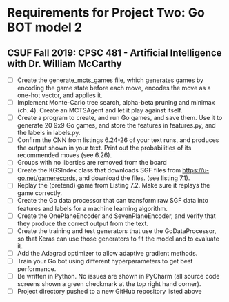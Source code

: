 # Requirements for Project Two: Go BOT model 2
## CSUF Fall 2019: CPSC 481 - Artificial Intelligence with Dr. William McCarthy

- [ ] Create the generate_mcts_games file, which generates games by encoding the game state before each move, encodes the move as a one-hot vector, and applies it.
- [ ] Implement Monte-Carlo tree search, alpha-beta pruning and minimax (ch. 4). Create an MCTSAgent and let it play against itself.
- [ ] Create a program to create, and run Go games, and save them. Use it to generate 20 9x9 Go games, and store the features in features.py, and the labels in labels.py.
- [ ] Confirm the CNN from listings 6.24-26 of your text runs, and produces the output shown in your text. Print out the probabilities of its recommended moves (see 6.26).
- [ ] Groups with no liberties are removed from the board
- [ ] Create the KGSIndex class that downloads SGF files from https://u-go.net/gamerecords, and download the files. (see listing 7.1).
- [ ] Replay the (pretend) game from Listing 7.2. Make sure it replays the game correctly.
- [ ] Create the Go data processor that can transform raw SGF data into features and labels for a machine learning algorithm.
- [ ] Create the OnePlaneEncoder and SevenPlaneEncoder, and verify that they produce the correct output from the text.
- [ ] Create the training and test generators that use the GoDataProcessor, so that Keras can use those generators to fit the model and to evaluate it.
- [ ] Add the Adagrad optimizer to allow adaptive gradient methods.
- [ ] Train your Go bot using different hyperparameters to get best performance.
- [ ] Be written in Python. No issues are shown in PyCharm (all source code screens shown a green checkmark at the top right hand corner).
- [ ] Project directory pushed to a new GitHub repository listed above

